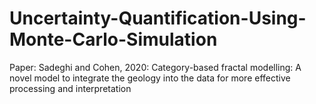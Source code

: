 # Uncertainty-Quantification-Using-Monte-Carlo-Simulation
Paper: Sadeghi and Cohen, 2020: Category-based fractal modelling: A novel model to integrate the geology into the data for more effective processing and interpretation
